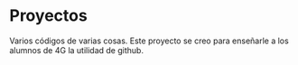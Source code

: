 # Proyectos
Varios códigos de varias cosas.
Este proyecto se creo para enseñarle a los alumnos de 4G la utilidad de github.
